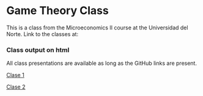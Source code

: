 # Game Theory Class
This is a class from the Microeconomics II course at the Universidad del Norte. Link to the classes at:

### Class output on html

All class presentations are available as long as the GitHub links are present.


[Clase 1](https://keynes37.github.io/Gotheory/Clases/clase01.html#1)

[Clase 2](https://keynes37.github.io/Gotheory/Clases/clase02.html#1)